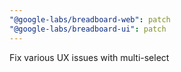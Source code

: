 ```yaml
---
"@google-labs/breadboard-web": patch
"@google-labs/breadboard-ui": patch
---
```


Fix various UX issues with multi-select
